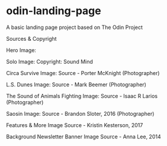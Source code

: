 # odin-landing-page
A basic landing page project based on The Odin Project


Sources & Copyright

Hero Image:



Solo Image:
Copyright: Sound Mind

Circa Survive Image:
Source - Porter McKnight (Photographer)


L.S. Dunes Image:
Source - Mark Beemer (Photographer)


The Sound of Animals Fighting Image:
Source - Isaac R Larios (Photographer)


Saosin Image: 
Source - Brandon Sloter, 2016 (Photographer)


Features & More Image
Source - Kristin Kesterson, 2017

Background Newsletter Banner Image
Source - Anna Lee, 2014